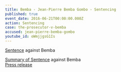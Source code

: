 ```yaml
---
title: Bemba - Jean-Pierre Bemba Gombo - Sentencing
published: true
event_date: 2016-06-21T00:00:00.000Z
action: Sentencing
case: the-prosecutor-v-bemba
accused: jean-pierre-bemba-gombo
youtube_id: oWmjjgsG1Is
---
```



[Sentence](https://www.icc-cpi.int/Pages/record.aspx?docNo=ICC-01/05-01/08-3399)&nbsp;against Bemba

[Summary of Sentence](https://www.icc-cpi.int/iccdocs/PIDS/other/20-06-2016-Summary_of_Sentencing_Decision-Eng.pdf) against Bemba
<br>[Press release](https://www.icc-cpi.int//Pages/item.aspx?name=PR1223)